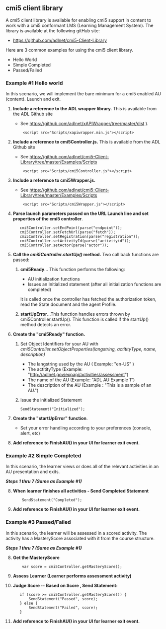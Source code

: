 ## cmi5 client library 

A cmi5 client library is available for enabling cmi5 support in content to work with a cmi5 conformant LMS (Learning Management System).  The library is available at the following gitHub site:

* <https://github.com/adlnet/cmi5-Client-Library>

Here are 3 common examples for using the cmi5 client library.
-   Hello World
-   Simple Completed
-   Passed/Failed

### **Example #1 Hello world**

In this scenario, we will implement the bare minimum for a cmi5 enabled AU (content).  Launch and exit.

1.  **Include a reference to the ADL wrapper library.** This is
    available from the ADL Github site
    * See <https://github.com/adlnet/xAPIWrapper/tree/master/dist> ).

           <script src="Scripts/xapiwrapper.min.js"></script>

2.  **Include a reference to cmi5Controller.js.** This is available from
    the ADL Github site
    * See  <https://github.com/adlnet/cmi5-Client-Library/tree/master/Examples/Scripts>

           <script src="Scripts/cmi5Controller.js"></script>

3.  **Include a reference to cmi5Wrapper.js.**
    * See  <https://github.com/adlnet/cmi5-Client-Library/tree/master/Examples/Scripts>

           <script src="Scripts/cmi5Wrapper.js"></script>

4.  **Parse launch parameters passed on the URL Launch line and set
    properties of the cmi5 controller**.

           cmi5Controller.setEndPoint(parse("endpoint")); 
           cmi5Controller.setFetchUrl(parse("fetch")); 
           cmi5Controller.setRegistration(parse("registration")); 
           cmi5Controller.setActivityId(parse("activityid")); 
           cmi5Controller.setActor(parse("actor"));


5.  **Call the *cmi5Controller.startUp()* method.** Two call back functions are passed:

    1. **cmi5Ready**... This function performs the following:
          - AU initialization functions
          - Issues an Initialized statement (after all initialization functions are completed)
                    
          It is called once the controller has fetched the authorization token, read the State document and the agent Profile.
          
    2. **startUpError**...This function handles errors thrown by cmi5Controller.startUp(). This function is called if the startUp() method detects an error.

6.  **Create the "cmi5Ready" function.**

    1. Set Object Identifiers for your AU with *cmi5Controller.setObjectProperties(*langstring, actitityType, name, description*)*
          - The langstring used by the AU ( Example: "en-US" )
          - The actitityType (Example: "http://adlnet.gov/expapi/activities/assessment")
          - The name of the AU (Example: "ADL AU Example 1")
          - The description of the AU (Example : "This is a sample of an AU.")

    1. Issue the initialized Statement

           SendStatement("Initialized");

7.  **Create the "startUpError" function**.

     * Set your error handling according to your preferences (console, alert, etc)       
          
8.  **Add reference to FinishAU() in your UI for learner exit event.**

### **Example #2 Simple Completed**

In this scenario, the learner views or does all of the relevant activities in an AU presentation and exits.
 
***Steps 1 thru  7 (Same as Example #1)***

8. **When learner finishes all activities - Send Completed Statement**

           SendStatement("Completed");

9. **Add reference to FinishAU() in your UI for learner exit event.**

### **Example #3 Passed/Failed**

In this scenario, the learner will be assessed in a scored activity. The
activity has a MasteryScore associated with it from the course
structure.

***Steps 1 thru 7 (Same as Example #1)***

8. **Get the MasteryScore**

           var score = cmi5Controller.getMasteryScore();

9. **Assess Learner (Learner performs assessment activity)**

10. **Judge Score -- Based on Score , Send Statement:**

           if (score >= cmi5Controller.getMasteryScore()) {
               SendStatement("Passed", score);
           } else {
               SendStatement("Failed", score);
           }

11. **Add reference to FinishAU() in your UI for learner exit event.**

